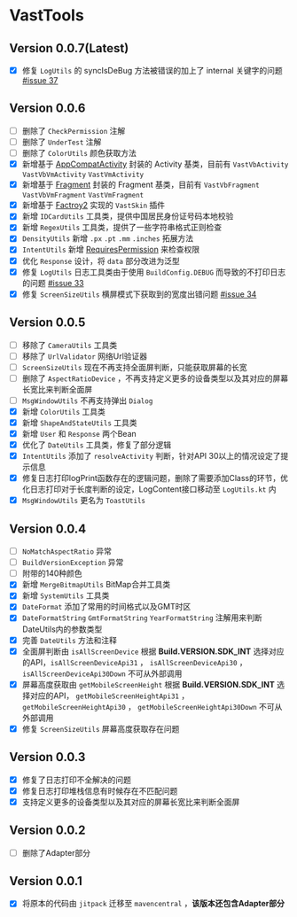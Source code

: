 # VastTools

## Version 0.0.7(Latest)

- [x] 修复 `LogUtils` 的 syncIsDeBug 方法被错误的加上了 internal 关键字的问题  [#issue 37](https://github.com/SakurajimaMaii/VastUtils/issues/37) 

## Version 0.0.6

- [ ] 删除了 `CheckPermission` 注解
- [ ] 删除了 `UnderTest` 注解
- [ ] 删除了 `ColorUtils` 颜色获取方法
- [x] 新增基于 [AppCompatActivity](https://developer.android.com/reference/androidx/appcompat/app/AppCompatActivity) 封装的 Activity 基类，目前有 `VastVbActivity` `VastVbVmActivity` `VastVmActivity`
- [x] 新增基于 [Fragment](https://developer.android.com/reference/androidx/fragment/app/Fragment.html) 封装的 Fragment 基类，目前有 `VastVbFragment` `VastVbVmFragment` `VastVmFragment`
- [x] 新增基于 [Factroy2](https://developer.android.com/reference/android/view/LayoutInflater.Factory2) 实现的 `VastSkin` 插件
- [x] 新增 `IDCardUtils` 工具类，提供中国居民身份证号码本地校验
- [x] 新增 `RegexUtils` 工具类，提供了一些字符串格式正则检查
- [x] `DensityUtils` 新增 `.px` `.pt` `.mm` `.inches` 拓展方法
- [x] `IntentUtils` 新增 [RequiresPermission](https://developer.android.com/studio/write/annotations?hl=zh-cn#permissions) 来检查权限
- [x] 优化 `Response` 设计，将 `data` 部分改进为泛型
- [x] 修复 `LogUtils` 日志工具类由于使用 `BuildConfig.DEBUG` 而导致的不打印日志的问题 [#issue 33](https://github.com/SakurajimaMaii/VastUtils/issues/33)
- [x] 修复 `ScreenSizeUtils` 横屏模式下获取到的宽度出错问题 [#issue 34](https://github.com/SakurajimaMaii/VastUtils/issues/34) 

## Version 0.0.5

- [ ] 移除了 `CameraUtils` 工具类
- [ ] 移除了 `UrlValidator` 网络Url验证器
- [ ] `ScreenSizeUtils` 现在不再支持全面屏判断，只能获取屏幕的长宽
- [ ] 删除了 `AspectRatioDevice` ，不再支持定义更多的设备类型以及其对应的屏幕长宽比来判断全面屏
- [ ] `MsgWindowUtils` 不再支持弹出 `Dialog`
- [x] 新增 `ColorUtils` 工具类
- [x] 新增 `ShapeAndStateUtils` 工具类
- [x] 新增 `User` 和 `Response` 两个Bean
- [x] 优化了 `DateUtils` 工具类，修复了部分逻辑
- [x] `IntentUtils` 添加了 `resolveActivity` 判断，针对API 30以上的情况设定了提示信息
- [x] 修复日志打印logPrint函数存在的逻辑问题，删除了需要添加Class的环节，优化日志打印对于长度判断的设定，LogContent接口移动至 `LogUtils.kt` 内
- [x] `MsgWindowUtils` 更名为 `ToastUtils`

## Version 0.0.4

- [ ] `NoMatchAspectRatio` 异常
- [ ] `BuildVersionException` 异常
- [ ] 附带的140种颜色
- [x] 新增 `MergeBitmapUtils` BitMap合并工具类
- [x] 新增 `SystemUtils` 工具类
- [x] `DateFormat` 添加了常用的时间格式以及GMT时区
- [x] `DateFormatString` `GmtFormatString` `YearFormatString` 注解用来判断DateUtils内的参数类型
- [x] 完善 `DateUtils` 方法和注释
- [x] 全面屏判断由 `isAllScreenDevice` 根据 **Build.VERSION.SDK_INT** 选择对应的API，`isAllScreenDeviceApi31` ， `isAllScreenDeviceApi30` ，`isAllScreenDeviceApi30Down` 不可从外部调用
- [x] 屏幕高度获取由 `getMobileScreenHeight` 根据 **Build.VERSION.SDK_INT** 选择对应的API， `getMobileScreenHeightApi31` ，`getMobileScreenHeightApi30` ， `getMobileScreenHeightApi30Down` 不可从外部调用
- [x] 修复 `ScreenSizeUtils` 屏幕高度获取存在问题

## Version 0.0.3

- [x] 修复了日志打印不全解决的问题
- [x] 修复日志打印堆栈信息有时候存在不匹配问题
- [x] 支持定义更多的设备类型以及其对应的屏幕长宽比来判断全面屏

## Version 0.0.2

- [ ] 删除了Adapter部分

## Version 0.0.1

- [x] 将原本的代码由 `jitpack` 迁移至 `mavencentral` ，**该版本还包含Adapter部分**